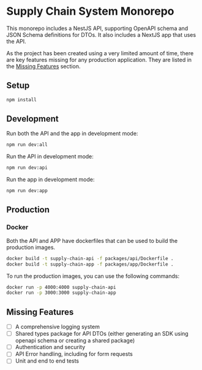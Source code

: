 # Supply Chain System Monorepo

This monorepo includes a NestJS API, supporting OpenAPI schema and JSON Schema definitions for DTOs. It also includes a NextJS app that uses the API.

As the project has been created using a very limited amount of time, there are key features missing for any production application. They are listed in the [Missing Features](#missing-features) section.

## Setup

```bash
npm install
```

## Development

Run both the API and the app in development mode:

```bash
npm run dev:all
```

Run the API in development mode:

```bash
npm run dev:api
```

Run the app in development mode:

```bash
npm run dev:app
```

## Production

### Docker

Both the API and APP have dockerfiles that can be used to build the production images.

```bash
docker build -t supply-chain-api -f packages/api/Dockerfile .
docker build -t supply-chain-app -f packages/app/Dockerfile .
```

To run the production images, you can use the following commands:

```bash
docker run -p 4000:4000 supply-chain-api
docker run -p 3000:3000 supply-chain-app
```

## Missing Features

- [ ] A comprehensive logging system
- [ ] Shared types package for API DTOs (either generating an SDK using openapi schema or creating a shared package)
- [ ] Authentication and security
- [ ] API Error handling, including for form requests
- [ ] Unit and end to end tests